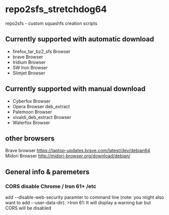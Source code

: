 # repo2sfs_stretchdog64
repo2sfs - custom squashfs creation scripts



## Currently supported with automatic download
 - firefox_tar_bz2_sfs  Browser
 - brave  Browser
 - Iridium Browser
 - SW Iron Browser
 - Slimjet Browser


## Currently supported with manual download
 - Cyberfox Browser
 - Opera Browser deb_extract
 - Palemoon Browser
 - vivaldi_deb_extract Browser
 - Waterfox Browser

## other browsers
Brave browser 
https://laptop-updates.brave.com/latest/dev/debian64
Midori Browser
http://midori-browser.org/download/debian/


## General info & paremeters

### CORS disable Chrome / Iron 61+ /etc
add --disable-web-security paramter to command line (note: you might also want to add --user-data-dir). >Iron 61: It will display a warning bar but CORS will be disabled